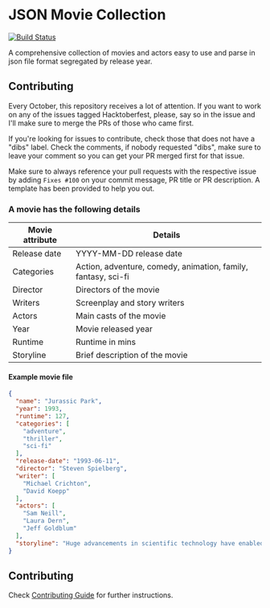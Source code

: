 # JSON Movie Collection #

[![Build Status](https://travis-ci.org/jsonmc/jsonmc.svg?branch=master)](https://travis-ci.org/jsonmc/jsonmc)

A comprehensive collection of movies and actors easy to use and parse in json file format segregated by release year.

## Contributing

Every October, this repository receives a lot of attention. If you want to work on any of the issues tagged Hacktoberfest, please, say so in the issue and I'll make sure to merge the PRs of those who came first.

If you're looking for issues to contribute, check those that does not have a "dibs" label. Check the comments, if nobody requested "dibs", make sure to leave your comment so you can get your PR merged first for that issue.

Make sure to always reference your pull requests with the respective issue by adding `Fixes #100` on your commit message, PR title or PR description. A template has been provided to help you out.

### A movie has the following details


Movie attribute | Details
----------------|--------------
Release date | YYYY-MM-DD release date
Categories | Action, adventure, comedy, animation, family, fantasy, sci-fi
Director | Directors of the movie
Writers | Screenplay and story writers
Actors | Main casts of the movie
Year | Movie released year
Runtime | Runtime in mins
Storyline | Brief description of the movie


#### Example movie file

```json
{
  "name": "Jurassic Park",
  "year": 1993,
  "runtime": 127,
  "categories": [
    "adventure",
    "thriller",
    "sci-fi"
  ],
  "release-date": "1993-06-11",
  "director": "Steven Spielberg",
  "writer": [
    "Michael Crichton",
    "David Koepp"
  ],
  "actors": [
    "Sam Neill",
    "Laura Dern",
    "Jeff Goldblum"
  ],
  "storyline": "Huge advancements in scientific technology have enabled a mogul ... critical security systems are shut down and it now becomes a race for survival with dinosaurs roaming freely over the island."
}
```
## Contributing

Check [Contributing Guide](contributing.markdown) for further instructions.
